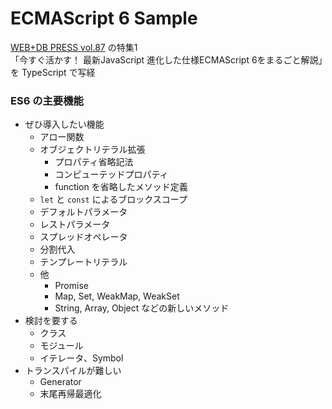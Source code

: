 ECMAScript 6 Sample
===================

[WEB+DB PRESS vol.87](http://gihyo.jp/magazine/wdpress/archive/2015/vol87) の特集1  
「今すぐ活かす！ 最新JavaScript 進化した仕様ECMAScript 6をまるごと解説」を TypeScript で写経

### ES6 の主要機能

- ぜひ導入したい機能
  - アロー関数
  - オブジェクトリテラル拡張
    - プロパティ省略記法
    - コンピューテッドプロパティ
    - function を省略したメソッド定義
  - `let` と `const` によるブロックスコープ
  - デフォルトパラメータ
  - レストパラメータ
  - スプレッドオペレータ
  - 分割代入
  - テンプレートリテラル
  - 他
    - Promise
    - Map, Set, WeakMap, WeakSet
    - String, Array, Object などの新しいメソッド
- 検討を要する
  - クラス
  - モジュール
  - イテレータ、Symbol
- トランスパイルが難しい
  - Generator
  - 末尾再帰最適化
